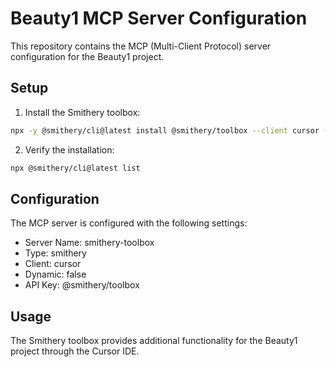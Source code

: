 # Beauty1 MCP Server Configuration

This repository contains the MCP (Multi-Client Protocol) server configuration for the Beauty1 project.

## Setup

1. Install the Smithery toolbox:
```bash
npx -y @smithery/cli@latest install @smithery/toolbox --client cursor --config '{"dynamic":false,"smitheryApiKey":"@smithery/toolbox"}'
```

2. Verify the installation:
```bash
npx @smithery/cli@latest list
```

## Configuration

The MCP server is configured with the following settings:

- Server Name: smithery-toolbox
- Type: smithery
- Client: cursor
- Dynamic: false
- API Key: @smithery/toolbox

## Usage

The Smithery toolbox provides additional functionality for the Beauty1 project through the Cursor IDE.